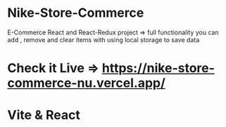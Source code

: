 # Nike-Store-Commerce
E-Commerce React and React-Redux project => full functionality you can add , remove and clear items with using local storage to save data
# Check it Live => https://nike-store-commerce-nu.vercel.app/
# Vite & React
